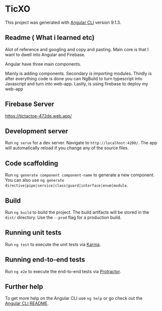 # TicXO

This project was generated with [Angular CLI](https://github.com/angular/angular-cli) version 9.1.3.

## Readme ( What i learned etc)

Alot of reference and googling and copy and pasting. Main core is that I want to dwell into Angular and Firebase.

Angular have three main components.

Mainly is adding components.
Secondary is importing modules.
Thirdly is after everything code is done you can NgBuild to turn typescript into Javascript and turn into web-app.
Lastly, is using firebase to deploy my web-app

## Firebase Server

https://tictactoe-472de.web.app/

## Development server

Run `ng serve` for a dev server. Navigate to `http://localhost:4200/`. The app will automatically reload if you change any of the source files.

## Code scaffolding

Run `ng generate component component-name` to generate a new component. You can also use `ng generate directive|pipe|service|class|guard|interface|enum|module`.

## Build

Run `ng build` to build the project. The build artifacts will be stored in the `dist/` directory. Use the `--prod` flag for a production build.

## Running unit tests

Run `ng test` to execute the unit tests via [Karma](https://karma-runner.github.io).

## Running end-to-end tests

Run `ng e2e` to execute the end-to-end tests via [Protractor](http://www.protractortest.org/).

## Further help

To get more help on the Angular CLI use `ng help` or go check out the [Angular CLI README](https://github.com/angular/angular-cli/blob/master/README.md).

